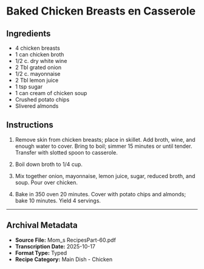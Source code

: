 # Baked Chicken Breasts en Casserole

## Ingredients

- 4 chicken breasts
- 1 can chicken broth
- 1/2 c. dry white wine
- 2 Tbl grated onion
- 1/2 c. mayonnaise
- 2 Tbl lemon juice
- 1 tsp sugar
- 1 can cream of chicken soup
- Crushed potato chips
- Slivered almonds

## Instructions

1. Remove skin from chicken breasts; place in skillet. Add broth, wine, and enough water to cover. Bring to boil; simmer 15 minutes or until tender. Transfer with slotted spoon to casserole.

2. Boil down broth to 1/4 cup.

3. Mix together onion, mayonnaise, lemon juice, sugar, reduced broth, and soup. Pour over chicken.

4. Bake in 350 oven 20 minutes. Cover with potato chips and almonds; bake 10 minutes. Yield 4 servings.

---

## Archival Metadata

- **Source File:** Mom_s RecipesPart-60.pdf
- **Transcription Date:** 2025-10-17
- **Format Type:** Typed
- **Recipe Category:** Main Dish - Chicken
